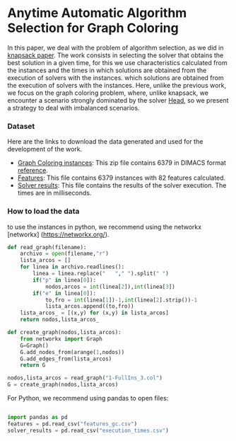 # Anytime Automatic Algorithm Selection for Graph Coloring

In this paper, we deal with the problem of algorithm selection, as we did in [knapsack paper](https://www.sciencedirect.com/science/article/abs/pii/S0957417420304371).
The work consists in selecting the solver that obtains the best solution in a given time, for this we use characteristics calculated from the instances and the times in which solutions are obtained from the execution of solvers with the instances. 
which solutions are obtained from the execution of solvers with the instances.
Here, unlike the previous work, we focus on the graph coloring problem, where, unlike knapsack, we encounter a scenario strongly dominated 
by the solver [Head](https://hal.archives-ouvertes.fr/hal-00925911/document), so we present a strategy to deal with imbalanced scenarios.



### Dataset

Here are the links to download the data generated and used for the development of the work.

* [Graph Coloring instances](https://drive.google.com/file/d/1TloL47siY5cHSEq8Bb9t7DgUVaUq3tiA/view?usp=sharing): This zip file contains 6379 in DIMACS format [reference](http://prolland.free.fr/works/research/dsat/dimacs.html).
* [Features](https://drive.google.com/file/d/1sKfCg24mcJPPhu5IAcGDfCizBVClULG-/view?usp=sharing): This file contains 6379 instances with 82 features calculated.
* [Solver results](https://drive.google.com/file/d/143Ekm588NObz0f-6FK0q5l1z8LLRQe28/view?usp=sharing): This file contains the results of the solver execution. The times are in milliseconds.

### How to load the data

to use the instances in python, we recommend using the networkx [networkx] (https://networkx.org/).
```python
def read_graph(filename):
    archivo = open(filename,"r")
    lista_arcos = []
    for linea in archivo.readlines():
        linea = linea.replace("   "," ").split(" ")
        if("p" in linea[0]):
            nodos,arcos = int(linea[2]),int(linea[3])
        if("e" in linea[0]):
            to,fro = int(linea[1])-1,int(linea[2].strip())-1
            lista_arcos.append((to,fro))
    lista_arcos_ = [(x,y) for (x,y) in lista_arcos]
    return nodos,lista_arcos_

def create_graph(nodos,lista_arcos):
    from networkx import Graph
    G=Graph()
    G.add_nodes_from(arange(1,nodos))
    G.add_edges_from(lista_arcos)
    return G

nodos,lista_arcos = read_graph("1-FullIns_3.col")
G = create_graph(nodos,lista_arcos)
```

For Python, we recommend using pandas to open files:
```python

import pandas as pd
features = pd.read_csv("features_gc.csv")
solver_results = pd.read_csv("execution_times.csv")
```
